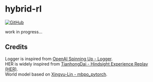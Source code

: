 # hybrid-rl

[![GitHub](https://img.shields.io/github/license/szahlner/hybrid-rl.svg)](LICENSE)

work in progress...

## Credits
 
Logger is inspired from [OpenAI Spinning Up - Logger](https://spinningup.openai.com/en/latest/utils/logger.html?highlight=logger).  
HER is widely inspired from [TianhongDai - Hindsight Experience Replay (HER)](https://github.com/TianhongDai/hindsight-experience-replay).  
World model based on [Xingyu-Lin - mbpo_pytorch](https://github.com/Xingyu-Lin/mbpo_pytorch).